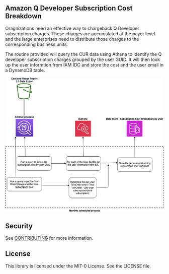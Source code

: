 ## Amazon Q Developer Subscription Cost Breakdown

Oragnizations need an effective way to chargeback Q Developer subscription charges. These charges are accumulated at the payer level and the large enterprises need to distribute those charges to the corresponding business units. 

The routine provided will query the CUR data using Athena to identify the Q developer subscription charges grouped by the user GUID. It will then look up the user informtion from IAM IDC and store the cost and the user email in a DynamoDB table.

![alt text](Q-Developer-Chargeback.png "Q Developer Chargeback")

## Security

See [CONTRIBUTING](CONTRIBUTING.md#security-issue-notifications) for more information.

## License

This library is licensed under the MIT-0 License. See the LICENSE file.

